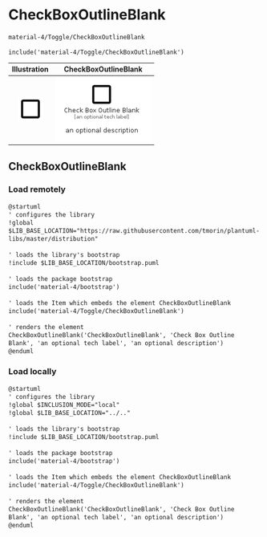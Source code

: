 # CheckBoxOutlineBlank


```text
material-4/Toggle/CheckBoxOutlineBlank
```

```text
include('material-4/Toggle/CheckBoxOutlineBlank')
```



| Illustration | CheckBoxOutlineBlank |
| :---: | :---: |
| ![illustration for Illustration](../../material-4/Toggle/CheckBoxOutlineBlank.png) | ![illustration for CheckBoxOutlineBlank](../../material-4/Toggle/CheckBoxOutlineBlank.Local.png) |




## CheckBoxOutlineBlank

### Load remotely
```plantuml
@startuml
' configures the library
!global $LIB_BASE_LOCATION="https://raw.githubusercontent.com/tmorin/plantuml-libs/master/distribution"

' loads the library's bootstrap
!include $LIB_BASE_LOCATION/bootstrap.puml

' loads the package bootstrap
include('material-4/bootstrap')

' loads the Item which embeds the element CheckBoxOutlineBlank
include('material-4/Toggle/CheckBoxOutlineBlank')

' renders the element
CheckBoxOutlineBlank('CheckBoxOutlineBlank', 'Check Box Outline Blank', 'an optional tech label', 'an optional description')
@enduml
```

### Load locally
```plantuml
@startuml
' configures the library
!global $INCLUSION_MODE="local"
!global $LIB_BASE_LOCATION="../.."

' loads the library's bootstrap
!include $LIB_BASE_LOCATION/bootstrap.puml

' loads the package bootstrap
include('material-4/bootstrap')

' loads the Item which embeds the element CheckBoxOutlineBlank
include('material-4/Toggle/CheckBoxOutlineBlank')

' renders the element
CheckBoxOutlineBlank('CheckBoxOutlineBlank', 'Check Box Outline Blank', 'an optional tech label', 'an optional description')
@enduml
```

